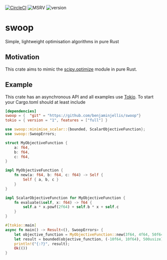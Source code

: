 [![CircleCI](https://circleci.com/gh/benjaminjellis/swoop/tree/master.svg?style=svg)](https://circleci.com/gh/benjaminjellis/swoop/tree/master)
![MSRV](https://img.shields.io/badge/msrv-1.60.0-red)
![version](https://img.shields.io/badge/version-0.1.0-yellow)
# swoop

Simple, lightweight optimisation algorithms in pure Rust 

## Motivation 

This crate aims to mimic the [scipy.optimize](https://docs.scipy.org/doc/scipy/reference/optimize.html) module in pure 
Rust.

## Example 
This crate has an asynchronous API and all examples use [Tokio](https://tokio.rs/).
To start your Cargo.toml should at least include


```toml
[dependencies]
swoop = {  "git" = "https://github.com/benjaminjellis/swoop"}
tokio = { version = "1", features = ["full"] }
```


```rust
use swoop::minimise_scalar::{bounded, ScalarObjectiveFunction};
use swoop::SwoopErrors;

struct MyObjectiveFunction {
    a: f64,
    b: f64,
    c: f64,
}

impl MyObjectiveFunction {
    fn new(a: f64, b: f64, c: f64) -> Self {
        Self { a, b, c }
    }
}

impl ScalarObjectiveFunction for MyObjectiveFunction {
    fn evaluate(&self, x: f64) -> f64 {
        self.a * x.powf(2f64) + self.b * x + self.c
    }
}

#[tokio::main]
async fn main() -> Result<(), SwoopErrors> {
    let objective_function = MyObjectiveFunction::new(3f64, 4f64, 50f64);
    let result = bounded(objective_function, (-10f64, 10f64), 500usize).await?;
    println!("{:?}", result);
    Ok(())
}

```